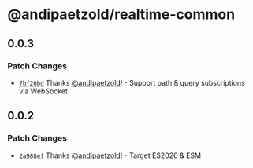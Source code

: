 # @andipaetzold/realtime-common

## 0.0.3

### Patch Changes

- [`7bf20bd`](https://github.com/andipaetzold/realtime/commit/7bf20bdadfbb541e27a27014382b9403a34e351e) Thanks [@andipaetzold](https://github.com/andipaetzold)! - Support path & query subscriptions via WebSocket

## 0.0.2

### Patch Changes

- [`2a988ef`](https://github.com/andipaetzold/realtime/commit/2a988ef1968586eee63195ed82f90a419902a06d) Thanks [@andipaetzold](https://github.com/andipaetzold)! - Target ES2020 & ESM
